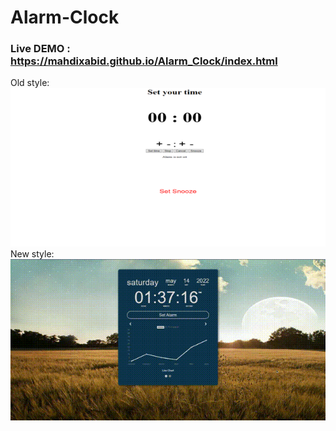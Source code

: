 # Alarm-Clock
### Live DEMO : https://mahdixabid.github.io/Alarm_Clock/index.html
Old style: <br>  ![Final result -  Agency-Community](/img/old_style.png) <br>
New style: <br>  ![Final result -  Agency-Community](/img/new_style.gif) <br>
